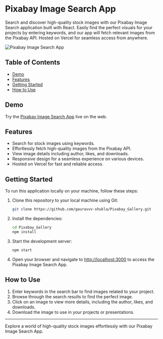 # Pixabay Image Search App

Search and discover high-quality stock images with our Pixabay Image Search application built with React. Easily find the perfect visuals for your projects by entering keywords, and our app will fetch relevant images from the Pixabay API. Hosted on Vercel for seamless access from anywhere.

![Pixabay Image Search App](pixabay-app-screenshot.png)

## Table of Contents

- [Demo](#demo)
- [Features](#features)
- [Getting Started](#getting-started)
- [How to Use](#how-to-use)

## Demo

Try the [Pixabay Image Search App](http://thegauravshukla.me/Pixabay_Gallery/) live on the web.

## Features

- Search for stock images using keywords.
- Effortlessly fetch high-quality images from the Pixabay API.
- View image details including author, likes, and downloads.
- Responsive design for a seamless experience on various devices.
- Hosted on Vercel for fast and reliable access.

## Getting Started

To run this application locally on your machine, follow these steps:

1. Clone this repository to your local machine using Git:

   ```bash
   git clone https://github.com/gauravvv-shukla/Pixabay_Gallery.git
   ```

2. Install the dependencies:

   ```bash
   cd Pixabay_Gallery
   npm install
   ```

3. Start the development server:

   ```bash
   npm start
   ```

4. Open your browser and navigate to [http://localhost:3000](http://localhost:3000) to access the Pixabay Image Search App.

## How to Use

1. Enter keywords in the search bar to find images related to your project.
2. Browse through the search results to find the perfect image.
3. Click on an image to view more details, including the author, likes, and downloads.
4. Download the image to use in your projects or presentations.

---

Explore a world of high-quality stock images effortlessly with our Pixabay Image Search App.
